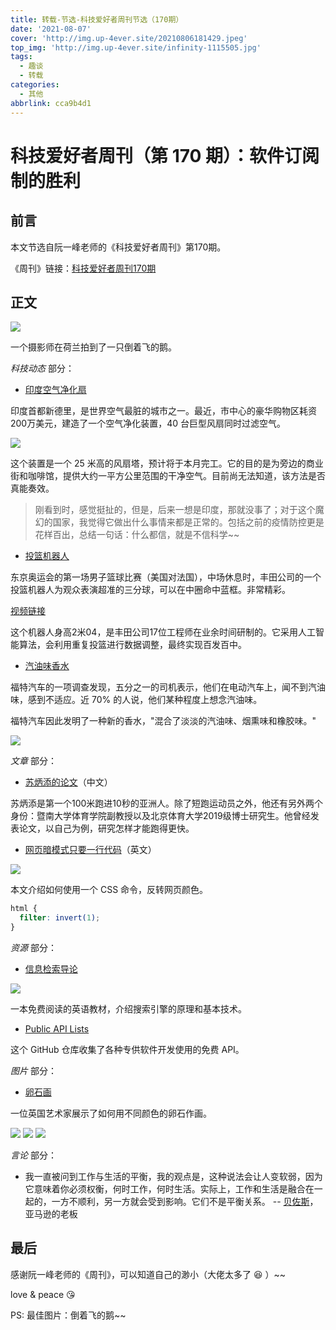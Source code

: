 ```yaml
---
title: 转载-节选-科技爱好者周刊节选（170期）
date: '2021-08-07'
cover: 'http://img.up-4ever.site/20210806181429.jpeg'
top_img: 'http://img.up-4ever.site/infinity-1115505.jpg'
tags:
  - 趣谈
  - 转载
categories:
  - 其他
abbrlink: cca9b4d1
---
```


# 科技爱好者周刊（第 170 期）：软件订阅制的胜利

## 前言

本文节选自阮一峰老师的《科技爱好者周刊》第170期。

《周刊》链接：[科技爱好者周刊170期](https://www.ruanyifeng.com/blog/2021/08/weekly-issue-170.html)

## 正文

![](http://img.up-4ever.site/20210806181429.jpeg)

一个摄影师在荷兰拍到了一只倒着飞的鹅。

*科技动态* 部分：

- [印度空气净化扇](https://techxplore.com/news/2021-07-smog-tower-delhi-experts-sceptical.html)

印度首都新德里，是世界空气最脏的城市之一。最近，市中心的豪华购物区耗资200万美元，建造了一个空气净化装置，40 台巨型风扇同时过滤空气。

![](http://img.up-4ever.site/20210806182309.jpeg)

这个装置是一个 25 米高的风扇塔，预计将于本月完工。它的目的是为旁边的商业街和咖啡馆，提供大约一平方公里范围的干净空气。目前尚无法知道，该方法是否真能奏效。

> 刚看到时，感觉挺扯的，但是，后来一想是印度，那就没事了；对于这个魔幻的国家，我觉得它做出什么事情来都是正常的。包括之前的疫情防控更是花样百出，总结一句话：什么都信，就是不信科学~~

- [投篮机器人](https://v.qq.com/x/page/w0039aev369.html)

东京奥运会的第一场男子篮球比赛（美国对法国），中场休息时，丰田公司的一个投篮机器人为观众表演超准的三分球，可以在中圈命中蓝框。非常精彩。

[视频链接](https://v.qq.com/x/page/w0039aev369.html)

这个机器人身高2米04，是丰田公司17位工程师在业余时间研制的。它采用人工智能算法，会利用重复投篮进行数据调整，最终实现百发百中。

- [汽油味香水](https://electrek.co/2021/07/15/ford-petrol-scent-for-electric-cars-barrier-ev-adoption/)

福特汽车的一项调查发现，五分之一的司机表示，他们在电动汽车上，闻不到汽油味，感到不适应。近 70% 的人说，他们某种程度上想念汽油味。

福特汽车因此发明了一种新的香水，"混合了淡淡的汽油味、烟熏味和橡胶味。"

![](http://img.up-4ever.site/20210806183142.jpeg)

*文章* 部分：

- [苏炳添的论文](https://mp.weixin.qq.com/s/ddwBH9lMWDD6NHcAN1zVwA)（中文）

苏炳添是第一个100米跑进10秒的亚洲人。除了短跑运动员之外，他还有另外两个身份：暨南大学体育学院副教授以及北京体育大学2019级博士研究生。他曾经发表论文，以自己为例，研究怎样才能跑得更快。

- [网页暗模式只要一行代码](https://davidwalsh.name/dark-mode-invert-filter)（英文）

![](http://img.up-4ever.site/20210807204635.jpeg)

本文介绍如何使用一个 CSS 命令，反转网页颜色。

```css
html {
  filter: invert(1);
}
```

*资源* 部分：

- [信息检索导论](https://nlp.stanford.edu/IR-book/)

![](http://img.up-4ever.site/20210807210507.jpeg)

一本免费阅读的英语教材，介绍搜索引擎的原理和基本技术。

- [Public API Lists](https://github.com/public-api-lists/public-api-lists)

这个 GitHub 仓库收集了各种专供软件开发使用的免费 API。

*图片* 部分：

- [卵石画](https://www.odditycentral.com/art/the-awe-inspiring-pebble-mosaics-of-justin-bateman.html)

一位英国艺术家展示了如何用不同颜色的卵石作画。

![](http://img.up-4ever.site/20210807210901.jpeg)
![](http://img.up-4ever.site/20210807210902.jpeg)
![](http://img.up-4ever.site/20210807210903.jpeg)

*言论* 部分：

- 我一直被问到工作与生活的平衡，我的观点是，这种说法会让人变软弱，因为它意味着你必须权衡，何时工作，何时生活。实际上，工作和生活是融合在一起的，一方不顺利，另一方就会受到影响。它们不是平衡关系。	-- [贝佐斯](https://www.businessinsider.com/jeff-bezos-work-life-balance-debilitating-phrase-career-circle-2021-7)，亚马逊的老板

## 最后

感谢阮一峰老师的《周刊》，可以知道自己的渺小（大佬太多了 :laughing: ）~~

love & peace :kissing_heart:

PS: 最佳图片：倒着飞的鹅~~